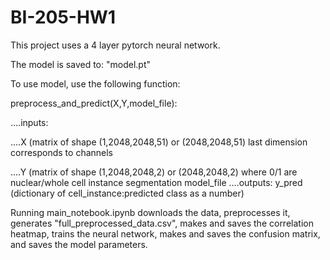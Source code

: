 # BI-205-HW1

This project uses a 4 layer pytorch neural network.

The model is saved to: "model.pt"

To use model, use the following function:

preprocess_and_predict(X,Y,model_file):

....inputs: 

....X (matrix of shape (1,2048,2048,51) or (2048,2048,51)  last dimension corresponds to channels
    
....Y (matrix of shape (1,2048,2048,2) or (2048,2048,2) where 0/1 are nuclear/whole cell instance segmentation
            model_file
....outputs: y_pred (dictionary of cell_instance:predicted class as a number)
    

Running main_notebook.ipynb downloads the data, preprocesses it, generates "full_preprocessed_data.csv", makes and saves the correlation heatmap, trains the neural network, makes and saves the confusion matrix, and saves the model parameters.
